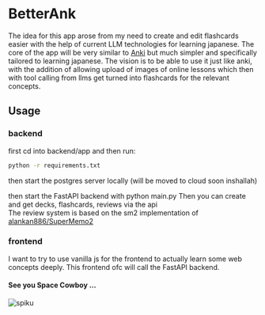 # BetterAnk

The idea for this app arose from my need to create and edit flashcards easier with the help of current LLM technologies for learning japanese. 
The core of the app will be very similar to [Anki](https://apps.ankiweb.net/) but much simpler and specifically tailored to learning japanese. 
The vision is to be able to use it just like anki, with the addition of allowing upload of images of online lessons which then with tool calling
from llms get turned into flashcards for the relevant concepts. 

## Usage

### backend
first cd into backend/app and then run: 
```bash
python -r requirements.txt
```

then start the postgres server locally (will be moved to cloud soon inshallah)

then start the FastAPI backend with python main.py 
Then you can create and get decks, flashcards, reviews via the api    
The review system is based on the sm2 implementation of [alankan886/SuperMemo2](https://github.com/alankan886/SuperMemo2)
### frontend
I want to try to use vanilla js for the frontend to actually learn some web concepts deeply. 
This frontend ofc will call the FastAPI backend.
#### See you Space Cowboy ...
![spiku](https://github.com/user-attachments/assets/9089303e-fff8-43d7-ad22-2b01a56509a0)
